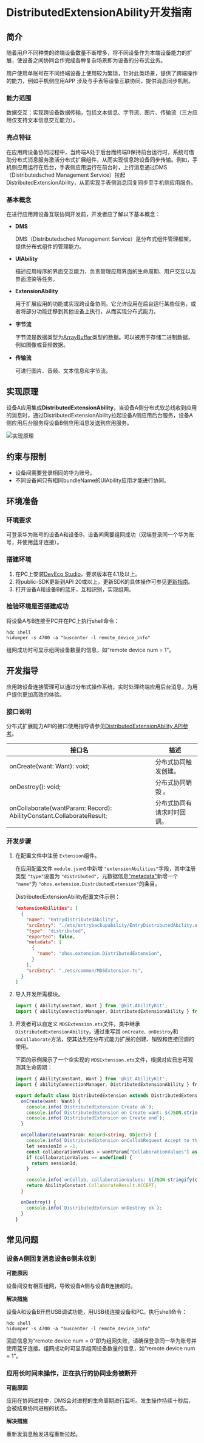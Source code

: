# DistributedExtensionAbility开发指南
<!--Kit: Distributed Service Kit-->
<!--Subsystem: DistributedSched-->
<!--Owner: @hobbycao-->
<!--SE: @gsxiaowen-->
<!--TSE: @hanjiawei-->

## 简介

随着用户不同种类的终端设备数量不断增多，将不同设备作为本端设备能力的扩展，使设备之间协同合作完成各种复杂场景即为设备的分布式业务。

用户使用单账号在不同终端设备上使用较为繁琐，针对此类场景，提供了跨端操作的能力，例如手机侧应用APP 涉及与手表等设备互联协同，提供消息同步机制。

### 能力范围

数据交互：实现跨设备数据传输，包括文本信息、字节流、图片、传输流（三方应用仅支持文本信息交互能力）。

### 亮点特征

在应用跨设备协同过程中，当终端A处于后台而终端B保持前台运行时，系统可借助分布式消息服务激活分布式扩展组件，从而实现信息跨设备同步传输。例如，手机侧应用运行在后台，手表侧应用运行在前台时，上行消息通过DMS（Distributedsched Management Service）拉起DistributedExtensionAbility，从而实现手表侧消息回复同步至手机侧应用服务。

### 基本概念

在进行应用跨设备互联协同开发前，开发者应了解以下基本概念：

* **DMS**
  
  DMS（Distributedsched Management Service）是分布式组件管理框架，提供分布式组件的管理能力。
* **UIAbility**
  
  描述应用程序的界面交互能力，负责管理应用界面的生命周期、用户交互以及界面渲染等任务。
* **ExtensionAbility**
  
  用于扩展应用的功能或实现跨设备协同。它允许应用在后台运行某些任务，或者将部分功能迁移到其他设备上执行，从而实现分布式能力。
* **字节流**
  
  字节流是数据类型为[ArrayBuffer](../arkts-utils/arraybuffer-object.md)类型的数据。可以被用于存储二进制数据，例如图像或音频数据。
* **传输流**
  
  可进行图片、音频、文本信息和字节流。

## 实现原理

设备A应用集成**DistributedExtensionAbility**，当设备A侧分布式软总线收到应用的消息时，通过DistributedExtensionAbility拉起设备A侧应用后台服务，设备A侧应用后台服务将设备B侧应用消息发送到应用服务。

![实现原理](figures/distributedextension.png)

## 约束与限制

* 设备间需要登录相同的华为账号。
* 不同设备间只有相同bundleName的UIAbility应用才能进行协同。

## 环境准备

### 环境要求

可登录华为账号的设备A和设备B，设备间需要组网成功（双端登录同一个华为账号，并使用蓝牙连接）。

### 搭建环境

1. 在PC上安装[DevEco Studio](https://gitee.com/link?target=https%3A%2F%2Fdeveloper.huawei.com%2Fconsumer%2Fcn%2Fdownload%2Fdeveco-studio)，要求版本在4.1及以上。
2. 将public-SDK更新到API 20或以上，更新SDK的具体操作可参见[更新指南](../tools/openharmony_sdk_upgrade_assistant.md)。
3. 打开设备A和设备B的蓝牙，互相识别，实现组网。

### 检验环境是否搭建成功

将设备A与B连接至PC并在PC上执行shell命令：

```shell
hdc shell
hidumper -s 4700 -a "buscenter -l remote_device_info"
```

组网成功时可显示组网设备数量的信息，如“remote device num = 1”。

## 开发指导

应用跨设备连接管理可以通过分布式操作系统，实时处理终端应用后台消息，为用户提供更加高效的体验。

### 接口说明

分布式扩展能力API的接口使用指导请参见[DistributedExtensionAbility API参考](../reference/apis-distributedservice-kit/js-apis-distributedExtensionAbility.md)。

| 接口名                                                               | 描述                       |
| -------------------------------------------------------------------- | -------------------------- |
| onCreate(want: Want): void;                                          | 分布式协同触发创建。       |
| onDestroy(): void;                                                   | 分布式协同销毁 。          |
| onCollaborate(wantParam: Record): AbilityConstant.CollaborateResult; | 分布式协同有请求时时回调。 |

### 开发步骤

1. 在配置文件中注册 `Extension`组件。
   
   在应用配置文件 `module.json5`中新增 `"extensionAbilities"`字段，其中注册类型 `"type"`设置为 `"distributed"`，元数据信息["metadata"](../reference/apis-ability-kit/js-apis-bundleManager-metadata.md)新增一个 `"name"`为 `"ohos.extension.DistributedExtension"`的条目。
   
   DistributedExtensionAbility配置文件示例：
   
   ```json
   "extensionAbilities": [
     {
       "name": "EntrydistributedAbility",
       "srcEntry": "./ets/entrybackupability/EntryDistributedAbility.ets",
       "type": "distributed",
       "exported": false,
       "metadata": [
         {
           "name": "ohos.extension.DistributedExtension",
         }
       ],
       "srcEntry": "./ets/common/MDSExtension.ts",
     }
   ]
   ```
2. 导入开发所需模块。
   
   ```ts
   import { AbilityConstant, Want } from '@kit.AbilityKit';
   import { abilityConnectionManager, DistributedExtensionAbility } from '@kit.DistributedServiceKit';
   ```
3. 开发者可以自定义 `MDSExtension.ets`文件，类中继承 `DistributedExtensionAbility`，通过重写其 `onCreate、onDestroy`和 `onCollaborate`方法，使其达到在分布式能力扩展的创建、销毁和连接回调的使用。
   
   下面的示例展示了一个空实现的 `MDSExtension.ets`文件，根据对应日志可观测其生命周期：
   
   ```ts
   import { AbilityConstant, Want } from '@kit.AbilityKit';
   import { abilityConnectionManager, DistributedExtensionAbility } from '@kit.DistributedServiceKit';   
   
   export default class DistributedExtension extends DistributedExtensionAbility {
     onCreate(want: Want) {
       console.info(`DistributedExtension Create ok`);
       console.info(`DistributedExtension on Create want: ${JSON.stringify(want)}`);
       console.info(`DistributedExtension on Create end`);
     }
   
     onCollaborate(wantParam: Record<string, Object>) {
       console.info(`DistributedExtension onCollabRequest Accept to the result of Ability collaborate`);
       let sessionId = -1;
       const collaborationValues = wantParam["CollaborationValues"] as abilityConnectionManager.CollaborationValues;
       if (collaborationValues == undefined) {
         return sessionId;
       }
   
       console.info(`onCollab, collaborationValues: ${JSON.stringify(collaborationValues)}`);
       return AbilityConstant.CollaborateResult.ACCEPT;
     }
   
     onDestroy() {
       console.info(`DistributedExtension onDestroy ok`);
     }
   }
   ```

## 常见问题

### 设备A侧回复消息设备B侧未收到

**可能原因**

设备间没有相互组网，导致设备A侧与设备B连接超时。

**解决措施**

设备A和设备B开启USB调试功能，用USB线连接设备和PC。执行shell命令：

```
hdc shell
hidumper -s 4700 -a "buscenter -l remote_device_info"
```

回显信息为“remote device num = 0”即为组网失败，请确保登录同一华为账号并使用蓝牙连接。组网成功时可显示组网设备数量的信息，如“remote device num = 1”。

### 应用长时间未操作，正在执行的协同业务被断开

**可能原因**

应用在协同过程中，DMS会对进程的生命周期进行监听。发生操作持续十秒后，会被结束协同进程的状态。

**解决措施**

重新发消息触发进程重新拉起。

